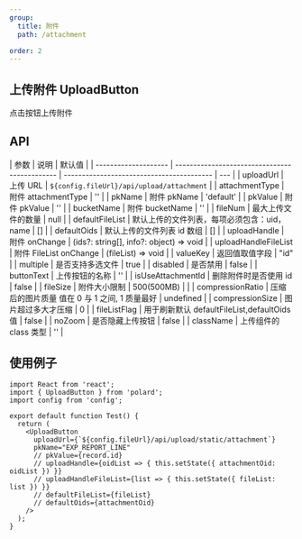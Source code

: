 ```yaml
---
group:
  title: 附件
  path: /attachment

order: 2
---
```


## 上传附件 UploadButton

点击按钮上传附件

## API

| 参数                 | 说明                                          | 默认值                                    |
| -------------------- | --------------------------------------------- | ----------------------------------------- | --- |
| uploadUrl            | 上传 URL                                      | `${config.fileUrl}/api/upload/attachment` |
| attachmentType       | 附件 attachmentType                           | ''                                        |
| pkName               | 附件 pkName                                   | 'default'                                 |
| pkValue              | 附件 pkValue                                  | ''                                        |
| bucketName           | 附件 bucketName                               | ''                                        |
| fileNum              | 最大上传文件的数量                            | null                                      |
| defaultFileList      | 默认上传的文件列表，每项必须包含：uid，name   | []                                        |
| defaultOids          | 默认上传的文件列表 id 数组                    | []                                        |
| uploadHandle         | 附件 onChange                                 | (ids?: string[], info?: object) => void   |
| uploadHandleFileList | 附件 FileList onChange                        | (fileList) => void                        |
| valueKey             | 返回值取值字段                                | "id"                                      |
| multiple             | 是否支持多选文件                              | true                                      |
| disabled             | 是否禁用                                      | false                                     |
| buttonText           | 上传按钮的名称                                | ''                                        |
| isUseAttachmentId    | 删除附件时是否使用 id                         | false                                     |
| fileSize             | 附件大小限制                                  | 500(500MB)                                |     |
| compressionRatio     | 压缩后的图片质量 值在 0 与 1 之间, 1 质量最好 | undefined                                 |
| compressionSize      | 图片超过多大才压缩                            | 0                                         |
| fileListFlag         | 用于刷新默认 defaultFileList,defaultOids 值   | false                                     |
| noZoom               | 是否隐藏上传按钮                              | false                                     |
| className            | 上传组件的 class 类型                         | ''                                        |

## 使用例子

```tsx
import React from 'react';
import { UploadButton } from 'polard';
import config from 'config';

export default function Test() {
  return (
    <UploadButton
      uploadUrl={`${config.fileUrl}/api/upload/static/attachment`}
      pkName="EXP_REPORT_LINE"
      // pkValue={record.id}
      // uploadHandle={oidList => { this.setState({ attachmentOid: oidList }) }}
      // uploadHandleFileList={list => { this.setState({ fileList: list }) }}
      // defaultFileList={fileList}
      // defaultOids={attachmentOid}
    />
  );
}
```
